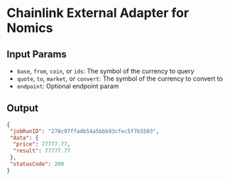# Chainlink External Adapter for Nomics

## Input Params

- `base`, `from`, `coin`, or `ids`: The symbol of the currency to query
- `quote`, `to`, `market`, or `convert`: The symbol of the currency to convert to
- `endpoint`: Optional endpoint param

## Output

```json
{
 "jobRunID": "278c97ffadb54a5bbb93cfec5f7b5503",
 "data": {
  "price": 77777.77,
  "result": 77777.77
 },
 "statusCode": 200
}
```
